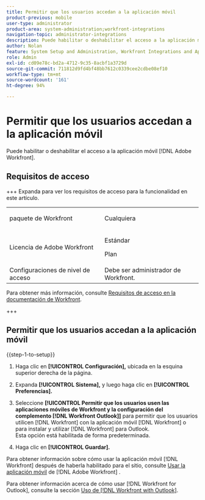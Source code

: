 ```yaml
---
title: Permitir que los usuarios accedan a la aplicación móvil
product-previous: mobile
user-type: administrator
product-area: system-administration;workfront-integrations
navigation-topic: administrator-integrations
description: Puede habilitar o deshabilitar el acceso a la aplicación móvil  [!DNL Adobe Workfront] .
author: Nolan
feature: System Setup and Administration, Workfront Integrations and Apps
role: Admin
exl-id: cd09e78c-bd2a-4712-9c35-8acbf1a3729d
source-git-commit: 711812d9fd4bf48bb7612c0339cee2cdbe08ef10
workflow-type: tm+mt
source-wordcount: '161'
ht-degree: 94%

---
```


# Permitir que los usuarios accedan a la aplicación móvil

Puede habilitar o deshabilitar el acceso a la aplicación móvil [!DNL Adobe Workfront].

## Requisitos de acceso

+++ Expanda para ver los requisitos de acceso para la funcionalidad en este artículo.

<table style="table-layout:auto"> 
 <col> 
 <col> 
 <tbody> 
  <tr> 
   <td role="rowheader">paquete de Workfront</td> 
   <td><p>Cualquiera</p></td> 
  </tr> 
  <tr> 
   <td role="rowheader">Licencia de Adobe Workfront</td> 
   <td><p>Estándar</p> <p>Plan</p></td> 
  </tr> 
  <tr> 
   <td role="rowheader">Configuraciones de nivel de acceso</td> 
   <td>Debe ser administrador de Workfront. </td> 
  </tr> 
 </tbody> 
</table>

Para obtener más información, consulte [Requisitos de acceso en la documentación de Workfront](/help/quicksilver/administration-and-setup/add-users/access-levels-and-object-permissions/access-level-requirements-in-documentation.md).

+++

## Permitir que los usuarios accedan a la aplicación móvil

{{step-1-to-setup}}

1. Haga clic en **[!UICONTROL Configuración],** ubicada en la esquina superior derecha de la página.

1. Expanda **[!UICONTROL Sistema],** y luego haga clic en **[!UICONTROL Preferencias].**

1. Seleccione **[!UICONTROL Permitir que los usuarios usen las aplicaciones móviles de Workfront y la configuración del complemento [!DNL Workfront Outlook]]** para permitir que los usuarios utilicen [!DNL Workfront] con la aplicación móvil [!DNL Workfront] o para instalar y utilizar [!DNL Workfront] para Outlook.\
   Esta opción está habilitada de forma predeterminada.

1. Haga clic en **[!UICONTROL Guardar].**

Para obtener información sobre cómo usar la aplicación móvil [!DNL Workfront] después de haberla habilitado para el sitio, consulte [Usar la aplicación móvil](../../workfront-basics/mobile-apps/using-the-workfront-mobile-app/use-the-mobile-app.md) de  [!DNL Adobe Workfront] .

Para obtener información acerca de cómo usar [!DNL Workfront for Outlook], consulte la sección [Uso de [!DNL Workfront with Outlook]](../../workfront-integrations-and-apps/using-workfront-with-outlook/workfront-for-outlook.md).
